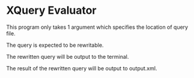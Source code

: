 # XQuery Evaluator

This program only takes 1 argument which specifies the location of query file.

The query is expected to be rewritable.

The rewritten query will be output to the terminal.

The result of the rewritten query will be output to output.xml.
